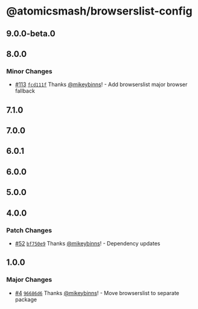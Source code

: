 # @atomicsmash/browserslist-config

## 9.0.0-beta.0

## 8.0.0

### Minor Changes

- [#113](https://github.com/AtomicSmash/packages/pull/113) [`fcd111f`](https://github.com/AtomicSmash/packages/commit/fcd111f809f84ebc55104bd70c4c4f949e99c697) Thanks [@mikeybinns](https://github.com/mikeybinns)! - Add browserslist major browser fallback

## 7.1.0

## 7.0.0

## 6.0.1

## 6.0.0

## 5.0.0

## 4.0.0

### Patch Changes

- [#52](https://github.com/AtomicSmash/packages/pull/52) [`bf750e9`](https://github.com/AtomicSmash/packages/commit/bf750e9f6a6eb7a0078d56232a0ddadbbb61319c) Thanks [@mikeybinns](https://github.com/mikeybinns)! - Dependency updates

## 1.0.0

### Major Changes

- [#4](https://github.com/AtomicSmash/packages/pull/4) [`96686d6`](https://github.com/AtomicSmash/packages/commit/96686d69ca386a6ef03b5fbfaad9b3b270f337d3) Thanks [@mikeybinns](https://github.com/mikeybinns)! - Move browserslist to separate package

